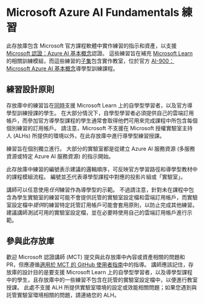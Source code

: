 # Microsoft Azure AI Fundamentals 練習

此存放庫包含 Microsoft 官方課程軟體中實作練習的指示和資產，以支援 [Microsoft 認證：Azure AI 基本概念](https://learn.microsoft.com/credentials/certifications/azure-ai-fundamentals/)認證。 這些練習旨在補充 [Microsoft Learn](https://learn.microsoft.com/training) 的相關訓練模組，而這些練習的<u>子集</u>包含實作教室，位於官方 [AI-900：Microsoft Azure AI 基本概念](https://learn.microsoft.com/en-us/training/courses/ai-900t00)導學型訓練課程。

## 練習設計原則

存放庫中的練習旨在<u>同時</u>支援 Microsoft Learn 上的自學型學習者，以及官方導學型訓練授課的學生。 在大部分情況下，自學型學習者必須提供自己的雲端訂用帳戶，而參加官方導學型課程的學生通常會取得他們可用來完成課程中所包含每個個別練習的訂用帳戶。 請注意，Microsoft 不支援在 Microsoft 授權實驗室主持人 (ALHs) 所提供的環境以外，在此存放庫中進行導學型練習授課。

練習旨在個別獨立進行。 大部分的實驗室都是從建立 Azure AI 服務資源 (多服務資源或特定 Azure AI 服務資源) 的指示開始。

此存放庫中練習的編號表示建議的邏輯順序，可反映官方學習路徑和導學型教材中的課程模組流程。 編號並<u>不</u>代表導學型課程中對應的投影片組或「實驗室」。

講師可以任意使用*任何*練習作為導學型的示範。 不過請注意，針對未在課程中包含為學生實驗室的練習可能不會提供託管的實驗室設定檔和雲端訂用帳戶，而實驗室設定檔中*提供*的練習特定託管訂用帳戶可能會套用原則，以防止完成其他練習。 建議講師測試可用的實驗室設定檔，並在必要時使用自己的雲端訂用帳戶進行示範。

## 參與此存放庫

歡迎 Microsoft 認證講師 (MCT) 提交與此存放庫中內容或資產相關的問題和 PR，但應遵循[適用於 MCT 的 GitHub 使用者指南](https://microsoftlearning.github.io/MCT-User-Guide/)中的指導。 講師應該記住，存放庫的設計目的是要支援 Microsoft Learn 上的自學型學習者，以及導學型課程中的學生，且存放庫中的一些練習不包含在託管的實驗室設定檔中，以便進行教室授課。 此處不支援 ALH 所提供實驗室環境的設定或效能相關問題；如果您遇到與託管實驗室環境相關的問題，請連絡您的 ALH。
